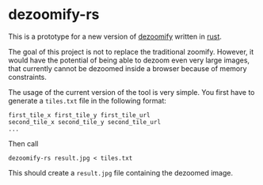 # dezoomify-rs

This is a prototype for a new version of
[dezoomify](https://github.com/lovasoa/dezoomify)
written in [rust](https://www.rust-lang.org/).

The goal of this project is not to replace the traditional zoomify.
However, it would have the potential of being able to dezoom even 
very large images, that currently cannot be dezoomed inside a browser
because of memory constraints.

The usage of the current version of the tool is very simple.
You first have to generate a `tiles.txt` file in the following format:

```
first_tile_x first_tile_y first_tile_url
second_tile_x second_tile_y second_tile_url
...
```

Then call

```
dezoomify-rs result.jpg < tiles.txt
```

This should create a `result.jpg` file containing the dezoomed image.